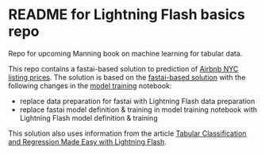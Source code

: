 # README for Lightning Flash basics repo

Repo for upcoming Manning book on machine learning for tabular data. 

This repo contains a fastai-based solution to prediction of [Airbnb NYC listing prices](https://www.kaggle.com/dgomonov/new-york-city-airbnb-open-data). The solution is based on the [fastai-based solution](https://github.com/ryanmark1867/fastai_basics) with the following changes in the [model training](https://github.com/ryanmark1867/fastai_basics/blob/master/notebooks/model_training.ipynb) notebook:
- replace data preparation for fastai with Lightning Flash data preparation
- replace fastai model definition & training in model training notebook with Lightning Flash model definition & training

This solution also uses information from the article [Tabular Classification and Regression Made Easy with Lightning Flash](https://pub.towardsai.net/tabular-classification-and-regression-made-easy-with-lightning-flash-d33bea76a645).




